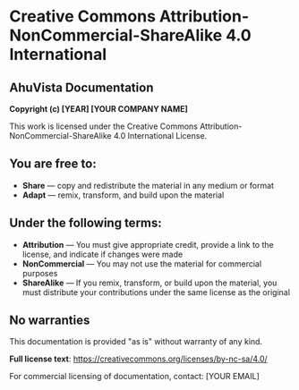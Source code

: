 # Creative Commons Attribution-NonCommercial-ShareAlike 4.0 International
## AhuVista Documentation

**Copyright (c) [YEAR] [YOUR COMPANY NAME]**

This work is licensed under the Creative Commons Attribution-NonCommercial-ShareAlike 4.0 International License.

## You are free to:
- **Share** — copy and redistribute the material in any medium or format
- **Adapt** — remix, transform, and build upon the material

## Under the following terms:
- **Attribution** — You must give appropriate credit, provide a link to the license, and indicate if changes were made
- **NonCommercial** — You may not use the material for commercial purposes
- **ShareAlike** — If you remix, transform, or build upon the material, you must distribute your contributions under the same license as the original

## No warranties
This documentation is provided "as is" without warranty of any kind.

**Full license text**: https://creativecommons.org/licenses/by-nc-sa/4.0/

For commercial licensing of documentation, contact: [YOUR EMAIL]
